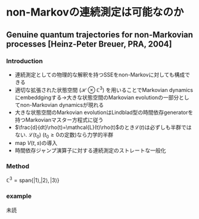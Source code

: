 # non-Markovの連続測定は可能なのか

## Genuine quantum trajectories for non-Markovian processes [Heinz-Peter Breuer, PRA, 2004]

### Introduction

- 連続測定としての物理的な解釈を持つSSEをnon-Markovに対しても構成できる
- 適切な拡張された状態空間 ($\mathcal{H}\otimes \mathbb{C}^3$) を用いることでMarkovian dynamicsにembeddgingする→大きな状態空間のMarkovian evolutionの一部分としてnon-Markovian dynamicsが現れる
- 大きな状態空間のMarkovian evolutionはLindblad型の時間依存generatorを持つMarkovianマスター方程式に従う
- $\frac{d}{dt}\rho(t)=\mathcal{L}(t)\rho(t)$のとき$\mathcal{L}(t)$は必ずしも半群ではない. $\mathcal{L}(t_0)$ ($t_0\geq 0$の定数)なら力学的半群
- map $V(t, s)$の導入
- 時間依存ジャンプ演算子に対する連続測定のストレートな一般化

### Method

$\mathbb{C}^3=\mathrm{span}\{|1\rangle, |2\rangle, |3\rangle\}$

### example

未読